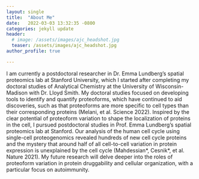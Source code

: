 ```yaml
---
layout: single
title:  "About Me"
date:   2022-03-03 13:32:35 -0800
categories: jekyll update
header:
  # image: /assets/images/ajc_headshot.jpg
  teaser: /assets/images/ajc_headshot.jpg
author_profile: true

---
```


I am currently a postdoctoral researcher in Dr. Emma Lundberg’s spatial proteomics lab at Stanford University, which I started after completing my doctoral studies of Analytical Chemistry at the University of Wisconsin-Madison with Dr. Lloyd Smith. My doctoral studies focused on developing tools to identify and quantify proteoforms, which have continued to aid discoveries, such as that proteoforms are more specific to cell types than their corresponding proteins (Melani, et al. Science 2022). Inspired by the clear potential of proteoform variation to shape the localization of proteins in the cell, I pursued postdoctoral studies in Prof. Emma Lundberg’s spatial proteomics lab at Stanford. Our analysis of the human cell cycle using single-cell proteogenomics revealed hundreds of new cell cycle proteins and the mystery that around half of all cell-to-cell variation in protein expression is unexplained by the cell cycle (Mahdessian*, Cesnik*, et al. Nature 2021). My future research will delve deeper into the roles of proteoform variation in protein druggability and cellular organization, with a particular focus on autoimmunity.
